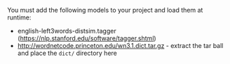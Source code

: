 You must add the following models to your project and load them at runtime:

- english-left3words-distsim.tagger (https://nlp.stanford.edu/software/tagger.shtml)
- http://wordnetcode.princeton.edu/wn3.1.dict.tar.gz - extract the tar ball
and place the `dict/` directory here